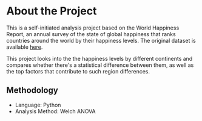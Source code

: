 # About the Project

This is a self-initiated analysis project based on the World Happiness Report, an annual survey of the state of global happiness that ranks countries around the world by their happiness levels. The original dataset is available [here](https://www.kaggle.com/datasets/unsdsn/world-happiness?resource=download).

This project looks into the the happiness levels by different continents and compares whether there's a statistical difference between them, as well as the top factors that contribute to such region differences.

## Methodology
* Language: Python
* Analysis Method: Welch ANOVA
